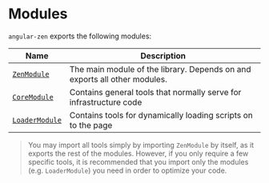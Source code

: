 # Modules
`angular-zen` exports the following modules:

| Name | Description |
| ---  | ---         |
| [`ZenModule`](Modules/ZenModule) | The main module of the library. Depends on and exports all other modules.
| [`CoreModule`](Modules/CoreModule) | Contains general tools that normally serve for infrastructure code |
| [`LoaderModule`](Modules/LoaderModule) | Contains tools for dynamically loading scripts on to the page    |

> You may import all tools simply by importing `ZenModule` by itself, as it exports the rest of the modules.
> However, if you only require a few specific tools, it is recommended that you import only the modules (e.g. `LoaderModule`) you need in order to optimize your code.